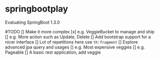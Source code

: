 # springbootplay
Evaluating SpringBoot 1.3.0

#TODO
[] Make it more complex
[x]   e.g. VeggieBucket to manage and ship
[]   e.g. More action such as Update, Delete
[] Add bootstrap support for a nicer interface
[] Lot of repetitions here use `th:fragment`
[] Explore advanced jpa query and usages
[]   e.g. Most expensive veggies
[]   e.g. Pageable
[] A basic rest application, add veggie
